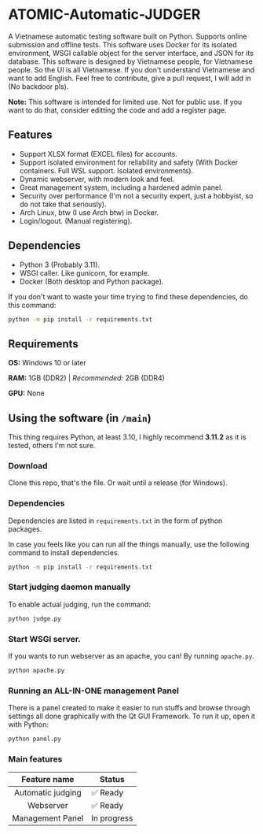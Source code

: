 # ATOMIC-Automatic-JUDGER

A Vietnamese automatic testing software built on Python. Supports online submission and offline tests.
This software uses Docker for its isolated environment, WSGI callable object for the server interface, and JSON for its database.
This software is designed by Vietnamese people, for Vietnamese people. So the UI is all Vietnamese.
If you don't understand Vietnamese and want to add English. Feel free to contribute, give a pull request, I will add in (No backdoor pls).

**Note:** This software is intended for limited use. Not for public use. If you want to do that, consider editting the code and add a register page.

## Features

- Support XLSX format (EXCEL files) for accounts.
- Support isolated environment for reliability and safety (With Docker containers. Full WSL support. Isolated environments).
- Dynamic webserver, with modern look and feel.
- Great management system, including a hardened admin panel.
- Security over performance (I'm not a security expert, just a hobbyist, so do not take that seriously).
- Arch Linux, btw (I use Arch btw) in Docker.
- Login/logout. (Manual registering).

## Dependencies

- Python 3 (Probably 3.11).
- WSGI caller. Like gunicorn, for example.
- Docker (Both desktop and Python package).

If you don't want to waste your time trying to find these dependencies, do this command:

```bash
python -m pip install -r requirements.txt
```

## Requirements

**OS:** Windows 10 or later

**RAM:** 1GB (DDR2) | *Recommended:* 2GB (DDR4)

**GPU:** None

## Using the software (in `/main`)

This thing requires Python, at least 3.10, I highly recommend **3.11.2** as it is tested, others I'm not sure.

### Download

Clone this repo, that's the file. Or wait until a release (for Windows).

### Dependencies

Dependencies are listed in `requirements.txt` in the form of python packages.

In case you feels like you can run all the things manually, use the following command to install dependencies.

```bash
python -m pip install -r requirements.txt
```

### Start judging daemon manually

To enable actual judging, run the command:

```bash
python judge.py
```

### Start WSGI server.

If you wants to run webserver as an apache, you can! By running `apache.py`.

```bash
python apache.py
```

### Running an ALL-IN-ONE management Panel

There is a panel created to make it easier to run stuffs and browse through settings all done graphically with the Qt GUI Framework. To run it up, open it with Python:

```bash
python panel.py
```

### Main features

| Feature name      | Status      |
|:-----------------:| ----------- |
| Automatic judging | ✅ Ready     |
| Webserver         | ✅ Ready     |
| Management Panel  | In progress |
